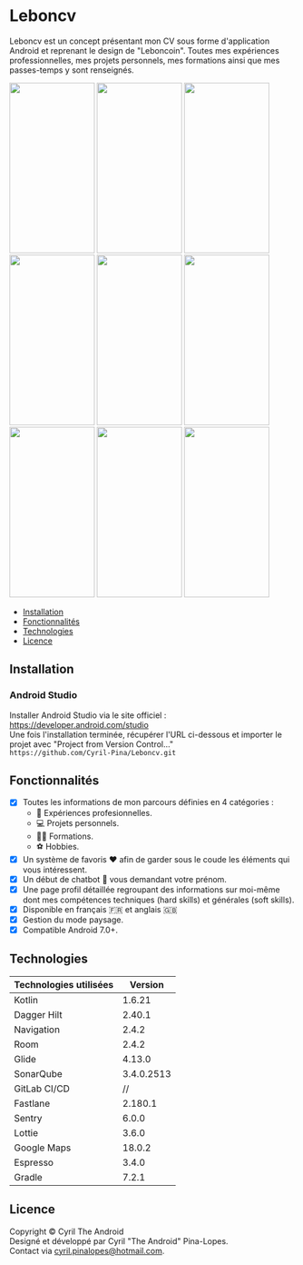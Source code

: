 # Leboncv

Leboncv est un concept présentant mon CV sous forme d'application Android et reprenant le design de "Leboncoin".
Toutes mes expériences professionnelles, mes projets personnels, mes formations ainsi que mes passes-temps y sont renseignés.

<img src="https://user-images.githubusercontent.com/78708458/121337807-3415a380-c91d-11eb-9c25-02d47081dc9d.jpg" width=150 height=300 /> <img src="https://user-images.githubusercontent.com/78708458/121852349-a6a4cb80-ccef-11eb-8d28-292b23638469.jpg" width=150 height=300 /> <img src="https://user-images.githubusercontent.com/78708458/121851924-0f3f7880-ccef-11eb-8142-953abc0f0e87.jpg" width=150 height=300 /> <img src="https://user-images.githubusercontent.com/78708458/121851943-1797b380-ccef-11eb-9468-7a10f5415eee.jpg" width=150 height=300 /> <img src="https://user-images.githubusercontent.com/78708458/121853020-9fca8880-ccf0-11eb-884e-7d966e9ed3e0.jpg" width=150 height=300 /> <img src="https://user-images.githubusercontent.com/78708458/121851987-21211b80-ccef-11eb-912a-2b4d855cabe2.jpg" width=150 height=300 /> <img src="https://user-images.githubusercontent.com/78708458/121852009-28e0c000-ccef-11eb-8f1b-9ded4ca860cf.jpg" width=150 height=300 /> <img src="https://user-images.githubusercontent.com/78708458/121852610-069b7200-ccf0-11eb-91bf-fc39039a18ae.gif" width=150 height=300 /> <img src="https://user-images.githubusercontent.com/78708458/121852600-026f5480-ccf0-11eb-8bfe-45c16371c4e2.gif" width=150 height=300 />


- [Installation](#Installation)
- [Fonctionnalités](#Fonctionnalités)
- [Technologies](#Technologies)
- [Licence](#Licence)

## Installation
### Android Studio

Installer Android Studio via le site officiel : https://developer.android.com/studio  
Une fois l'installation terminée, récupérer l'URL ci-dessous et importer le projet avec "Project from Version Control..."\
`https://github.com/Cyril-Pina/Leboncv.git`

## Fonctionnalités
- [x] Toutes les informations de mon parcours définies en 4 catégories : 
   - :briefcase: Expériences profesionnelles.
   - :computer: Projets personnels. 
   - :student: Formations.
   - :soccer: Hobbies.
- [x] Un système de favoris :heart: afin de garder sous le coude les éléments qui vous intéressent.
- [x] Un début de chatbot :robot: vous demandant votre prénom.
- [x] Une page profil détaillée regroupant des informations sur moi-même dont mes compétences techniques (hard skills) et générales (soft skills). 
- [x] Disponible en français :fr: et anglais :uk:
- [x] Gestion du mode paysage. 
- [x] Compatible Android 7.0+.

## Technologies

Technologies utilisées | Version
------------ | -------------
Kotlin | 1.6.21
Dagger Hilt | 2.40.1
Navigation | 2.4.2
Room | 2.4.2
Glide | 4.13.0
SonarQube | 3.4.0.2513
GitLab CI/CD | //
Fastlane | 2.180.1
Sentry | 6.0.0
Lottie | 3.6.0
Google Maps | 18.0.2
Espresso | 3.4.0
Gradle | 7.2.1

## Licence

Copyright © Cyril The Android\
Designé et développé par Cyril "The Android" Pina-Lopes.\
Contact via cyril.pinalopes@hotmail.com.
